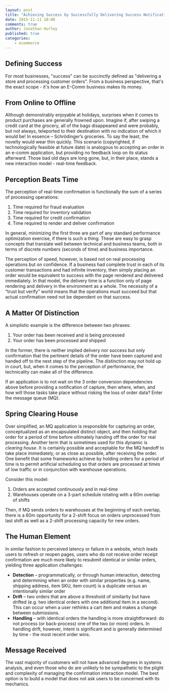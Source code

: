 ```yaml
---
layout: post
title: "Achieving Success by Successfully Delivering Success Notification"
date: 2015-11-11 10:00
comments: true
author: Jonathan Hurley
published: true
categories:
    - ecommerce
--- 
```


Defining Success
----------------

For most businesses, "success" can be succinctly defined as "delivering a store and 
processing customer orders". From a business perspective, that's the exact scope - it's 
how an E-Comm business makes its money.

From Online to Offline
----------------------

Although demonstrably enjoyable at holidays, surprises when it comes to product purchases 
are generally frowned upon. Imagine if, after swiping a credit card at the grocery, all of 
the bags disappeared and were probably, but not always, teleported to their destination 
with no indication of which it would be! In essence – Schrödinger’s groceries. To say the 
least, the novelty would wear thin quickly. This scenario (copyrighted, if technologically 
feasible at future date) is analogous to accepting an order in an e-comm application, but 
providing no feedback loop on its status afterward. Those bad old days are long gone, but, 
in their place, stands a new interaction model - real-time feedback.

<!-- more -->

Perception Beats Time
---------------------

The perception of real-time confirmation is functionally the sum of a series of processing 
operations:

1. Time required for fraud evaluation
2. Time required for inventory validation
3. Time required for credit confirmation
4. Time required to render and deliver confirmation

In general, minimizing the first three are part of any standard performance optimization 
exercise, if there is such a thing. These are easy to grasp concepts that translate well 
between technical and business teams, both in terms of discrete numbers (seconds of time) 
and business importance.

The perception of speed, however, is based not on real processing operations but on 
confidence. If a business had complete trust in each of its customer transactions and had 
infinite inventory, then simply placing an order would be equivalent to success with the page 
rendered and delivered immediately. In that model, the delivery time is a function 
only of page rendering and delivery in the environment as a whole. The necessity of a “trust 
but verify” world means that the operations must succeed but that actual confirmation 
need not be dependent on that success.

A Matter Of Distinction
-----------------------

A simplistic example is the difference between two phrases:

1. Your order has been received and is being processed
1. Your order has been processed and shipped

In the former, there is neither implied delivery nor success but only confirmation that the 
pertinent details of the order have been captured and handed off to the next step of the 
pipeline. The distinction may not hold up in court, but, when it comes to the perception of 
performance, the technicality can make all of the difference.

If an application is to not wait on the 3 order conversion dependencies above before 
providing a notification of capture, then where, when, and how will those tasks take place 
without risking the loss of order data? Enter the message queue (MQ).

Spring Clearing House
---------------------

Over simplified, an MQ application is responsible for capturing an order, conceptualized 
as an encapsulated distinct object, and then holding that order for a period of time before 
ultimately handing off the order for real processing. Another term that is sometimes used 
for this dynamic is *clearing house*. It is certainly possible and acceptable for the MQ 
handoff to take place immediately, or as close as possible, after receiving the order. One 
benefit that some frameworks achieve by holding orders for a period of time is to permit 
artificial scheduling so that orders are processed at times of low traffic or in 
conjunction with warehouse operations.

Consider this model:

1. Orders are accepted continuously and in real-time
1. Warehouses operate on a 3-part schedule rotating with a 60m overlap of shifts

Then, if MQ sends orders to warehouses at the beginning of each overlap, there is a 60m 
opportunity for a 2-shift focus on orders unprocessed from last shift as well as a 2-shift 
processing capacity for new orders.

The Human Element
-----------------

In similar fashion to perceived latency or failure in a website, which leads users to 
refresh or reopen pages, users who do not receive order receipt confirmation are much more 
likely to resubmit identical or similar orders, yielding three application challenges:

* **Detection** – programmatically, or through human interaction, detecting and determining 
when an order with similar properties (e.g. name, shipping address, item SKU, item count) 
is a duplicate versus an intentionally similar order
* **Drift** – two orders that are above a threshold of similarity but have drifted (e.g. two 
identical orders with one additional item in a second). This can occur when a user rethinks 
a cart item and makes a change between submissions.
* **Handling** – with identical orders the handling is more straightforward: do not process 
(or back-process) one of the two (or more) orders. In handling drift, however, intent is 
significant and is generally determined by time - the most recent order wins.

Message Received
----------------

The vast majority of customers will not have advanced degrees in systems analysis, and even 
those who do are unlikely to be sympathetic to the plight and complexity of managing the 
confirmation interaction model. The best option is to build a model that does not ask users 
to be concerned with its mechanics.


